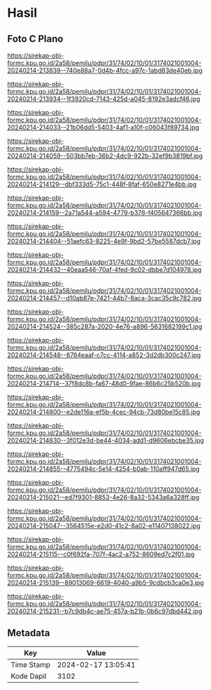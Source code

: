 # Hasil

## Foto C Plano

https://sirekap-obj-formc.kpu.go.id/2a58/pemilu/pdpr/31/74/02/10/01/3174021001004-20240214-213839--740e88a7-0d4b-4fcc-a97c-1abd83de40eb.jpg

https://sirekap-obj-formc.kpu.go.id/2a58/pemilu/pdpr/31/74/02/10/01/3174021001004-20240214-213934--1f3920cd-7143-425d-a045-8192e3adcf46.jpg

https://sirekap-obj-formc.kpu.go.id/2a58/pemilu/pdpr/31/74/02/10/01/3174021001004-20240214-214033--21b06dd5-5403-4af1-a10f-c06043f89734.jpg

https://sirekap-obj-formc.kpu.go.id/2a58/pemilu/pdpr/31/74/02/10/01/3174021001004-20240214-214059--503bb7eb-36b2-4dc9-922b-32ef9b3819bf.jpg

https://sirekap-obj-formc.kpu.go.id/2a58/pemilu/pdpr/31/74/02/10/01/3174021001004-20240214-214129--dbf333d5-75c1-448f-8faf-650e8271e4bb.jpg

https://sirekap-obj-formc.kpu.go.id/2a58/pemilu/pdpr/31/74/02/10/01/3174021001004-20240214-214159--2a71a544-a594-4779-b378-f405647366bb.jpg

https://sirekap-obj-formc.kpu.go.id/2a58/pemilu/pdpr/31/74/02/10/01/3174021001004-20240214-214404--51aefc63-8225-4e9f-9bd2-57be5587dcb7.jpg

https://sirekap-obj-formc.kpu.go.id/2a58/pemilu/pdpr/31/74/02/10/01/3174021001004-20240214-214432--40eaa546-70af-4fed-9c02-dbbe7d104978.jpg

https://sirekap-obj-formc.kpu.go.id/2a58/pemilu/pdpr/31/74/02/10/01/3174021001004-20240214-214457--d10ab87e-7421-44b7-8aca-3cac35c9c782.jpg

https://sirekap-obj-formc.kpu.go.id/2a58/pemilu/pdpr/31/74/02/10/01/3174021001004-20240214-214524--385c287a-2020-4e76-a896-5631682199c1.jpg

https://sirekap-obj-formc.kpu.go.id/2a58/pemilu/pdpr/31/74/02/10/01/3174021001004-20240214-214548--8784eaaf-c7cc-4114-a852-3d2db300c247.jpg

https://sirekap-obj-formc.kpu.go.id/2a58/pemilu/pdpr/31/74/02/10/01/3174021001004-20240214-214714--37f8dc8b-fa67-48d0-9fae-86b6c25b520b.jpg

https://sirekap-obj-formc.kpu.go.id/2a58/pemilu/pdpr/31/74/02/10/01/3174021001004-20240214-214800--e2de116a-ef5b-4cec-94cb-73d80be15c85.jpg

https://sirekap-obj-formc.kpu.go.id/2a58/pemilu/pdpr/31/74/02/10/01/3174021001004-20240214-214830--3f012e3d-be44-4034-add1-d9606ebcbe35.jpg

https://sirekap-obj-formc.kpu.go.id/2a58/pemilu/pdpr/31/74/02/10/01/3174021001004-20240214-214855--4775494c-5e14-4254-b0ab-110aff947d65.jpg

https://sirekap-obj-formc.kpu.go.id/2a58/pemilu/pdpr/31/74/02/10/01/3174021001004-20240214-215021--ed7f9301-8853-4e26-8a32-5343a6a328ff.jpg

https://sirekap-obj-formc.kpu.go.id/2a58/pemilu/pdpr/31/74/02/10/01/3174021001004-20240214-215047--3564515e-e2d0-41c2-8a02-e11407138022.jpg

https://sirekap-obj-formc.kpu.go.id/2a58/pemilu/pdpr/31/74/02/10/01/3174021001004-20240214-215115--c0f692fa-707f-4ac2-a752-8609ed7c2f01.jpg

https://sirekap-obj-formc.kpu.go.id/2a58/pemilu/pdpr/31/74/02/10/01/3174021001004-20240214-215139--89013069-6619-4040-a9b5-9cdbcb3ca0e3.jpg

https://sirekap-obj-formc.kpu.go.id/2a58/pemilu/pdpr/31/74/02/10/01/3174021001004-20240214-215231--b7c9db4c-ae75-457a-b21b-0b6c97dbd442.jpg


## Metadata

| Key        | Value               |
| ---------- | ------------------- |
| Time Stamp | 2024-02-17 13:05:41 |
| Kode Dapil | 3102                |




